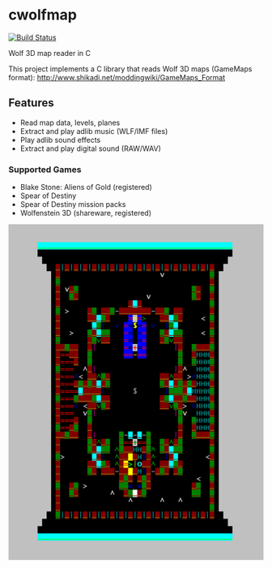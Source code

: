 # cwolfmap

[![Build Status](https://github.com/cxong/cwolfmap/workflows/Build/badge.svg)](https://github.com/cxong/cwolfmap/actions)

Wolf 3D map reader in C

This project implements a C library that reads Wolf 3D maps (GameMaps format): http://www.shikadi.net/moddingwiki/GameMaps_Format

## Features

- Read map data, levels, planes
- Extract and play adlib music (WLF/IMF files)
- Play adlib sound effects
- Extract and play digital sound (RAW/WAV)

### Supported Games

- Blake Stone: Aliens of Gold (registered)
- Spear of Destiny
- Spear of Destiny mission packs
- Wolfenstein 3D (shareware, registered)

![screenshot](https://github.com/cxong/cwolfmap/blob/master/screenshot.png)
